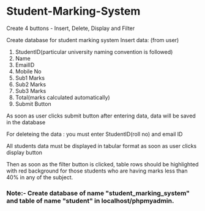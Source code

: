 # Student-Marking-System
Create 4 buttons - Insert, Delete, Display and Filter

Create database for student marking system
Insert data: (from user)
1. StudentID(particular university naming convention is followed)
2. Name
3. EmailID
4. Mobile No
5. Sub1 Marks
6. Sub2 Marks
7. Sub3 Marks
8. Total(marks calculated automatically)
9. Submit Button

As soon as user clicks submit button after entering data, data will be saved in the database

For deleteing the data : you must enter StudentID(roll no) and email ID

All students data must be displayed in tabular format as soon as user clicks display button

Then as soon as the filter button is clicked, table rows should be highlighted with red background for those students who are having marks less than 40% in any of the subject.

### Note:- Create database of name "student_marking_system" and table of name "student" in localhost/phpmyadmin.
